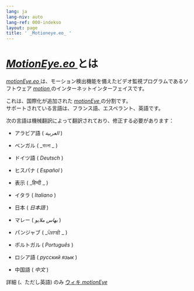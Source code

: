 ```yaml
---
lang: ja
lang-niv: auto
lang-ref: 000-indekso
layout: page
title: ' _Motioneye.eo_ '
---
```

#  [ _MotionEye.eo_ ](https://github.com/jmichault/motioneye.eo) とは

[ _motionEye.eo_ ](https://github.com/jmichault/motioneye.eo) は、モーション検出機能を備えたビデオ監視プログラムであるソフトウェア [ _motion_ ](https://motion-project.github.io/)のインターネットインターフェイスです。

これは、国際化が追加された [ _motionEye_ ](https://github.com/ccrisan/motioneye) の分割です。  
サポートされている言語は、フランス語、エスペラント、英語です。

次の言語は機械翻訳によって翻訳されており、修正する必要があります：

* アラビア語 ( _العربية_ )


* ベンガル ( _বাংলা _ )
  

  

* ドイツ語 ( _Deutsch_ )


* ヒスパナ ( _Español_ )


* 表示 ( _हिन्दी _ )
  

  

* イタラ ( _Italiano_ )


* 日本 ( _日本語_ )


* マレー ( _بهاس ملايو_ )


* パンジャブ ( _ਪੰਜਾਬੀ _ )
  

  

* ポルトガル ( _Português_ )


* ロシア語 ( _русский язык_ )


* 中国語 ( _中文_ )




詳細 (、ただし英語) のみ [ウィキ _motionEye_ ](https://github.com/ccrisan/motioneye/wiki)

